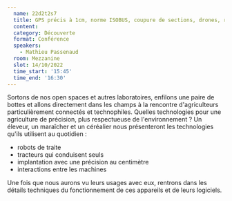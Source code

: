 ```yaml
---
  name: 22d2t2s7
  title: GPS précis à 1cm, norme ISOBUS, coupure de sections, drones, robots, analyses... la place de la technologie dans l'agriculture d'aujourd'hui
  content:
  category: Découverte
  format: Conférence 
  speakers: 
    - Mathieu Passenaud
  room: Mezzanine
  slot: 14/10/2022
  time_start: '15:45'
  time_end: '16:30'
---
```

Sortons de nos open spaces et autres laboratoires, enfilons une paire de bottes et allons directement dans les champs à la rencontre d'agriculteurs particulièrement connectés et technophiles. Quelles technologies pour une agriculture de précision, plus respectueuse de l'environnement ? Un éleveur, un maraîcher et un céréalier nous présenteront les technologies qu'ils utilisent au quotidien :

- robots de traite
- tracteurs qui conduisent seuls
- implantation avec une précision au centimètre
- interactions entre les machines

Une fois que nous aurons vu leurs usages avec eux, rentrons dans les détails techniques du fonctionnement de ces appareils et de leurs logiciels.
